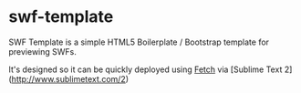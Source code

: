 swf-template
============

SWF Template is a simple HTML5 Boilerplate / Bootstrap template for previewing SWFs.

It's designed so it can be quickly deployed using [Fetch](http://net.tutsplus.com/articles/news/introducing-nettuts-fetch/) via [Sublime Text 2] (http://www.sublimetext.com/2)
